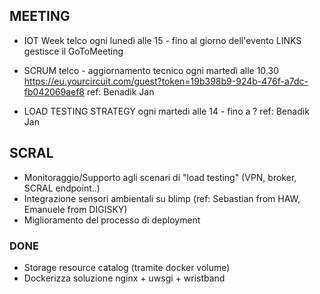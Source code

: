 ## MEETING ##

- IOT Week telco
	ogni lunedì alle 15 - fino al giorno dell'evento
	LINKS gestisce il GoToMeeting

- SCRUM telco - aggiornamento tecnico
	ogni martedì alle 10.30 
	https://eu.yourcircuit.com/guest?token=19b398b9-924b-476f-a7dc-fb042069aef8
	ref: Benadik Jan

- LOAD TESTING STRATEGY
	ogni martedì alle 14 - fino a ?
	ref: Benadik Jan

## SCRAL ##

- Monitoraggio/Supporto agli scenari di "load testing" (VPN, broker, SCRAL endpoint..)
- Integrazione sensori ambientali su blimp (ref: Sebastian from HAW, Emanuele from DIGISKY)
- Miglioramento del processo di deployment

### DONE ###
- Storage resource catalog (tramite docker volume)
- Dockerizza soluzione nginx + uwsgi + wristband